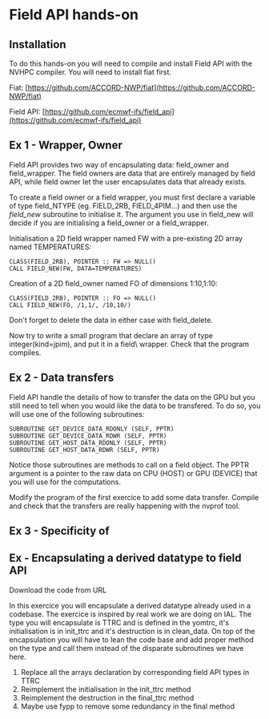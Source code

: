 # Field API hands-on

## Installation

To do this hands-on you will need to compile and install Field API with the NVHPC compiler. You will need to install fiat first.

Fiat: [https://github.com/ACCORD-NWP/fiat](https://github.com/ACCORD-NWP/fiat)

Field API: [https://github.com/ecmwf-ifs/field_api](https://github.com/ecmwf-ifs/field_api)

## Ex 1 - Wrapper, Owner

Field API provides two way of encapsulating data: field\_owner and field\_wrapper. The field owners are data that are entirely managed by field API, while field owner let the user encapsulates data that already exists.

To create a field owner or a field wrapper, you must first declare a variable of type field\_NTYPE (eg. FIELD\_2RB, FIELD\_4PIM...) and then use the *field_new* subroutine to initialise it. The argument you use in field\_new will decide if you are initialising a field\_owner or a field\_wrapper.

Initialisation a 2D field wrapper named FW with a pre-existing 2D array named TEMPERATURES:
```
CLASS(FIELD_2RB), POINTER :: FW => NULL()
CALL FIELD_NEW(FW, DATA=TEMPERATURES)
```

Creation of a 2D field\_owner named FO of dimensions 1:10,1:10:
```
CLASS(FIELD_2RB), POINTER :: FO => NULL()
CALL FIELD_NEW(FO, /1,1/, /10,10/)
```

Don't forget to delete the data in either case with field\_delete.

Now try to write a small program that declare an array of type integer(kind=jpim), and put it in a field\ wrapper. Check that the program compiles.

## Ex 2 - Data transfers

Field API handle the details of how to transfer the data on the GPU but you still need to tell when you would like the data to be transfered. To do so, you will use one of the following subroutines:

```
SUBROUTINE GET_DEVICE_DATA_RDONLY (SELF, PPTR)
SUBROUTINE GET_DEVICE_DATA_RDWR (SELF, PPTR)
SUBROUTINE GET_HOST_DATA_RDONLY (SELF, PPTR)
SUBROUTINE GET_HOST_DATA_RDWR (SELF, PPTR)
```
Notice those subroutines are methods to call on a field object. The PPTR argument is a pointer to the raw data on CPU (HOST) or GPU (DEVICE) that you will use for the computations.

Modify the program of the first exercice to add some data transfer. Compile and check that the transfers are really happening with the nvprof tool.

## Ex 3 - Specificity of 

## Ex - Encapsulating a derived datatype to field API

Download the code from URL

In this exercice you will encapsulate a derived datatype already used in a codebase. The exercice is inspired by real work we are doing on IAL.
The type you will encapsulate is TTRC and is defined in the yomtrc, it's initialisation is in init\_ttrc and it's destruction is in clean\_data. On top of the encapsulation you will have to lean the code base and add proper method on the type and call them instead of the disparate subroutines we have here.

1. Replace all the arrays declaration by corresponding field API types in TTRC
2. Reimplement the initialisation in the init\_ttrc method
3. Reimplement the destruction in the final\_ttrc method
4. Maybe use fypp to remove some redundancy in the final method

